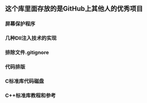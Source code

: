 ## 这个库里面存放的是GitHub上其他人的优秀项目 ##
### 屏幕保护程序 ###
### 几种Dll注入技术的实现 ###
### 排除文件.gitignore ###
### 代码排版 ###
### C标准库代码磁盘 ###
### C++标准库教程和参考 ###

